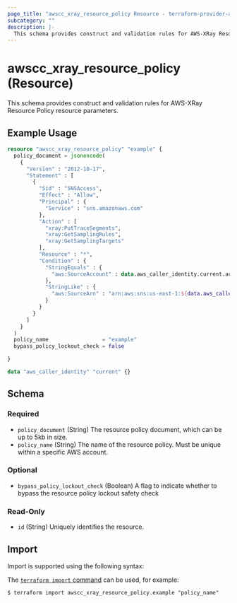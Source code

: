 ```yaml
---
page_title: "awscc_xray_resource_policy Resource - terraform-provider-awscc"
subcategory: ""
description: |-
  This schema provides construct and validation rules for AWS-XRay Resource Policy resource parameters.
---
```


# awscc_xray_resource_policy (Resource)

This schema provides construct and validation rules for AWS-XRay Resource Policy resource parameters.

## Example Usage

```terraform
resource "awscc_xray_resource_policy" "example" {
  policy_document = jsonencode(
    {
      "Version" : "2012-10-17",
      "Statement" : [
        {
          "Sid" : "SNSAccess",
          "Effect" : "Allow",
          "Principal" : {
            "Service" : "sns.amazonaws.com"
          },
          "Action" : [
            "xray:PutTraceSegments",
            "xray:GetSamplingRules",
            "xray:GetSamplingTargets"
          ],
          "Resource" : "*",
          "Condition" : {
            "StringEquals" : {
              "aws:SourceAccount" : data.aws_caller_identity.current.account_id
            },
            "StringLike" : {
              "aws:SourceArn" : "arn:aws:sns:us-east-1:${data.aws_caller_identity.current.account_id}:*"
            }
          }
        }
      ]
    }
  )
  policy_name                 = "example"
  bypass_policy_lockout_check = false

}

data "aws_caller_identity" "current" {}
```


<!-- schema generated by tfplugindocs -->
## Schema

### Required

- `policy_document` (String) The resource policy document, which can be up to 5kb in size.
- `policy_name` (String) The name of the resource policy. Must be unique within a specific AWS account.

### Optional

- `bypass_policy_lockout_check` (Boolean) A flag to indicate whether to bypass the resource policy lockout safety check

### Read-Only

- `id` (String) Uniquely identifies the resource.

## Import

Import is supported using the following syntax:

The [`terraform import` command](https://developer.hashicorp.com/terraform/cli/commands/import) can be used, for example:

```shell
$ terraform import awscc_xray_resource_policy.example "policy_name"
```